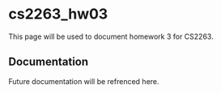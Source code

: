 # cs2263_hw03
This page will be used to document homework 3 for CS2263.

## Documentation
Future documentation will be refrenced here.
